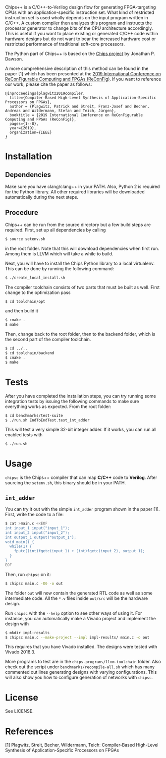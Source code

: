 Chips++ is a C/C++-to-Verilog design flow for generating FPGA-targeting CPUs with an application-specific instruction set.
What kind of restricted instruction set is used wholly depends on the input program written in C/C++.
A custom compiler then analyzes this program and instructs the processor generator to change bits of the CPU architecture accordingly.
This is useful if you want to place existing or generated C/C++ code within hardware designs but do not want to bear the increased hardware cost or restricted performance of traditional soft-core processors.

The Python part of Chips++ is based on the [Chips project](https://github.com/dawsonjon/Chips-2.0) by Jonathan P. Dawson.

A more comprehensive description of this method can be found in the paper [1] which has been presented at the [2019 International Conference on ReConFigurable Computing and FPGAs (ReConFig)](http://www.reconfig.org/).
If you want to reference our work, please cite the paper as follows:
```
@inproceedings{plagwitz2019compiler,
  title={Compiler-Based High-Level Synthesis of Application-Specific Processors on FPGAs},
  author = {Plagwitz, Patrick and Streit, Franz-Josef and Becher, Andreas and Wildermann, Stefan and Teich, Jürgen},
  booktitle = {2019 International Conference on ReConFigurable Computing and FPGAs (ReConFig)},
  pages={1--8},
  year={2019},
  organization={IEEE}
}
```

Installation
====================
Dependencies
---------------
Make sure you have clang/clang++ in your PATH.
Also, Python 2 is required for the Python library.
All other required libraries will be downloaded automatically during the next steps.

Procedure
------------
Chips++ can be run from the source directory but a few build steps are required.
First, set up all dependencies by calling
```bash
$ source setenv.sh
```
in the root folder.
Note that this will download dependencies when first run.
Among them is LLVM which will take a while to build.

Next, you will have to install the Chips Python library to a local virtualenv.
This can be done by running the following command:
```bash
$ ./create_local_install.sh
```

The compiler toolchain consists of two parts that must be built as well.
First change to the optimization pass
```bash
$ cd toolchain/opt
```
and then build it
```bash
$ cmake .
$ make
```

Then, change back to the root folder, then to the backend folder, which is the second part of the compiler toolchain.
```bash
$ cd ../..
$ cd toolchain/backend
$ cmake .
$ make
```

Tests
========================
After you have completed the installation steps, you can try running some integration tests by issuing the following commands to make sure everything works as expected.
From the root folder:
```bash
$ cd benchmarks/test-suite
$ ./run.sh EndToEndTest.test_int_adder
```

This will test a very simple 32-bit integer adder.
If it works, you can run all enabled tests with
```bash
$ ./run.sh
```

Usage
===================
`chipsc` is the Chips++ compiler that can map **C/C++** code to **Verilog**.
After sourcing the `setenv.sh`, this binary should be in your PATH.

`int_adder`
------------------

You can try it out with the simple `int_adder` program shown in the paper [1].
First, write the code to a file:
```bash
$ cat >main.c <<EOF
int input_1 input("input_1");
int input_2 input("input_2");
int output_1 output("output_1");
void main() {
  while(1) {
    fputc((int)fgetc(input_1) + (int)fgetc(input_2), output_1);
  }
}
EOF

```

Then, run `chipsc` on it:
```bash
$ chipsc main.c -O0 -o out
```

The folder `out` will now contain the generated RTL code as well as some intermediate code.
All the `*.v` files inside `out/src` will be the hardware design.

Run `chipsc` with the `--help` option to see other ways of using it.
For instance, you can automatically make a Vivado project and implement the design with
```bash
$ mkdir impl-results
$ chipsc main.c --make-project --impl impl-results/ main.c -o out
```
This requires that you have Vivado installed.
The designs were tested with Vivado 2018.3.

More programs to test are in the `chips-programs/llvm-toolchain` folder.
Also check out the script under `benchmarks/recompile-all.sh` which has many commented out lines generating designs with varying configurations.
This will also show you how to configure generation of networks with `chipsc`.

License
================
See LICENSE.

References
=================
[1] Plagwitz, Streit, Becher, Wildermann, Teich: Compiler-Based High-Level Synthesis of Application-Specific Processors on FPGAs
